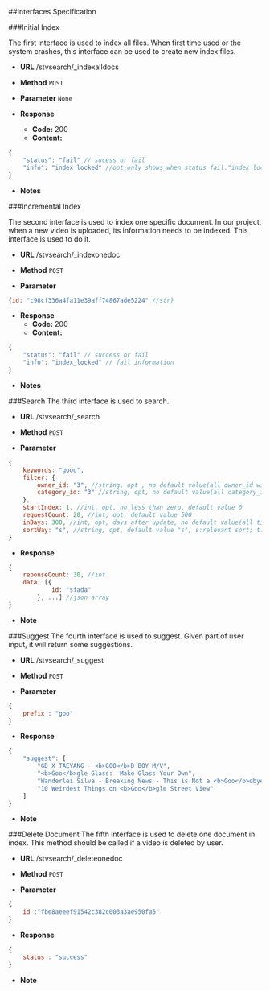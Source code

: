##Interfaces Specification

###Initial Index

The first interface is used to index all files. When first time used or the system crashes, this interface can be used to create new index files.
* **URL**
/stvsearch/_indexalldocs

* **Method**
`POST`

* **Parameter**
`None`

* **Response**
    * **Code:** 200
    * **Content:**
```js
{
    "status": "fail" // sucess or fail
    "info": "index_locked" //opt,only shows when status fail."index_locked" means there is another index writer writing the index.
}
```


* **Notes**


###Incremental Index

The second interface is used to index one specific document. In our project, when a new video is uploaded, its information needs to be indexed. This interface is used to do it.

* **URL**
/stvsearch/_indexonedoc

* **Method**
`POST`

* **Parameter**
```js
{id: "c98cf336a4fa11e39aff74867ade5224" //str}
```

* **Response**
    * **Code:** 200
    * **Content:**
```js
{
    "status": "fail" // success or fail
    "info": "index_locked" // fail information
}
```

* **Notes**


###Search
The third interface is used to search.

* **URL**
/stvsearch/_search

* **Method**
`POST`

* **Parameter**
```js
{
    keywords: "good",
    filter: {
        owner_id: "3", //string, opt , no default value(all owner_id will be returned)
        category_id: "3" //string, opt, no default value(all category_id will be returned)
    },
    startIndex: 1, //int, opt, no less than zero, default value 0
    requestCount: 20, //int, opt, default value 500
    inDays: 300, //int, opt, days after update, no default value(all time's video will be returned)
    sortWay: "s", //string, opt, default value "s", s:relevant sort; t:update_time sort; v:watch_count sort; 
}
```

* **Response**
```js
{
    reponseCount: 30, //int
    data: [{
            id: "sfada"
        }, ...] //json array
}
```
* **Note**


###Suggest
The fourth interface is used to suggest. Given part of user input, it will return some suggestions.

* **URL**
/stvsearch/_suggest

* **Method**
`POST`

* **Parameter**
```js
{
	prefix : "goo"
}
```

* **Response**
```js
{
    "suggest": [
        "GD X TAEYANG - <b>GOO</b>D BOY M/V",
        "<b>Goo</b>gle Glass:  Make Glass Your Own",
        "Wanderlei Silva - Breaking News - This is Not a <b>Goo</b>dbye - Isso não é um Adeus.",
        "10 Weirdest Things on <b>Goo</b>gle Street View"
    ]
}
```
* **Note**

###Delete Document
The fifth interface is used to delete one document in index. This method should be called if a video is deleted by user.

* **URL**
/stvsearch/_deleteonedoc

* **Method**
`POST`

* **Parameter**
```js
{
	id :"fbe8aeeef91542c382c003a3ae950fa5"
}
```

* **Response**
```js
{
	status : "success"
}
```

* **Note**
	

